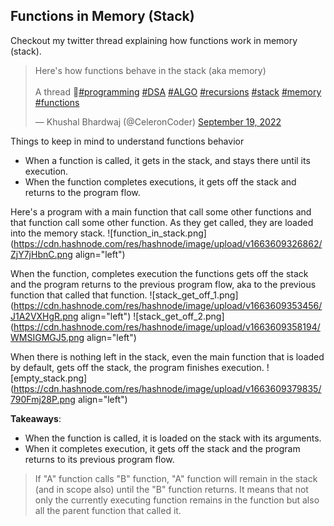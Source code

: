 ## Functions in Memory (Stack)

Checkout my twitter thread explaining how functions work in memory (stack).

<blockquote class="twitter-tweet"><p lang="en" dir="ltr">Here&#39;s how functions behave in the stack (aka memory)<br><br>A thread 🧵<a href="https://twitter.com/hashtag/programming?src=hash&amp;ref_src=twsrc%5Etfw">#programming</a> <a href="https://twitter.com/hashtag/DSA?src=hash&amp;ref_src=twsrc%5Etfw">#DSA</a> <a href="https://twitter.com/hashtag/ALGO?src=hash&amp;ref_src=twsrc%5Etfw">#ALGO</a> <a href="https://twitter.com/hashtag/recursions?src=hash&amp;ref_src=twsrc%5Etfw">#recursions</a> <a href="https://twitter.com/hashtag/stack?src=hash&amp;ref_src=twsrc%5Etfw">#stack</a> <a href="https://twitter.com/hashtag/memory?src=hash&amp;ref_src=twsrc%5Etfw">#memory</a> <a href="https://twitter.com/hashtag/functions?src=hash&amp;ref_src=twsrc%5Etfw">#functions</a></p>&mdash; Khushal Bhardwaj (@CeleronCoder) <a href="https://twitter.com/CeleronCoder/status/1571901815616344065?ref_src=twsrc%5Etfw">September 19, 2022</a></blockquote> <script async src="https://platform.twitter.com/widgets.js" charset="utf-8"></script>

Things to keep in mind to understand functions behavior
- When a function is called, it gets in the stack, and stays there until its execution.
- When the function completes executions, it gets off the stack and returns to the program flow.

Here's a program with a main function that call some other functions and that function call some other function. As they get called, they are loaded into the memory stack.
![function_in_stack.png](https://cdn.hashnode.com/res/hashnode/image/upload/v1663609326862/ZjY7jHbnC.png align="left")

When the function, completes execution the functions gets off the stack and the program returns to the previous program flow, aka to the previous function that called that function.
![stack_get_off_1.png](https://cdn.hashnode.com/res/hashnode/image/upload/v1663609353456/J1A2VXHgR.png align="left")
![stack_get_off_2.png](https://cdn.hashnode.com/res/hashnode/image/upload/v1663609358194/WMSIGMGJ5.png align="left")

When there is nothing left in the stack, even the main function that is loaded by default, gets off the stack, the program finishes execution.
![empty_stack.png](https://cdn.hashnode.com/res/hashnode/image/upload/v1663609379835/790Fmj28P.png align="left")

**Takeaways**:
- When the function is called, it is loaded on the stack with its arguments.
- When it completes execution, it gets off the stack and the program returns to its previous program flow.

> If "A" function calls "B" function, "A" function will remain in the stack (and in scope also) until the "B" function returns. It means that not only the currently executing function remains in the function but also all the parent function that called it.